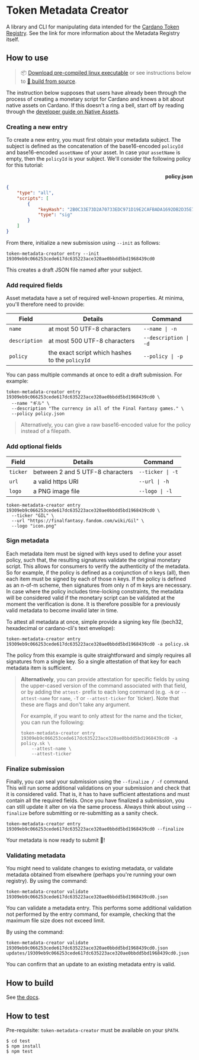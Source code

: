 # Token Metadata Creator

A library and CLI for manipulating data intended for the [Cardano Token Registry](https://github.com/cardano-foundation/cardano-token-registry). See the link for more information about the Metadata Registry itself.

## How to use

> :package: [Download pre-compiled linux executable](https://hydra.iohk.io/job/Cardano/offchain-metadata-tools/musl64.token-metadata-creator-tarball.x86_64-linux/latest-finished) or see instructions below to [:hammer: build from source](#how-to-build).

The instruction below supposes that users have already been through the process of creating a monetary script for Cardano and knows a bit about native assets on Cardano. If this doesn't a ring a bell, start off by reading through the [developer guide on Native Assets](https://developers.cardano.org/en/development-environments/native-tokens/native-tokens/).

### Creating a new entry

To create a new entry, you must first obtain your metadata subject. The subject is defined as the concatenation of the base16-encoded `policyId` and base16-encoded `assetName` of your asset. In case
your `assetName` is empty, then the `policyId` is your subject. We'll consider the following policy for this tutorial:

<p align="right"><strong>policy.json</strong></p>

```json
{
    "type": "all",
    "scripts": [
        {
            "keyHash": "2B0C33E73D2A70733EDC971D19E2CAFBADA1692DB2D35E7DC9453DF2",
            "type": "sig"
        }
    ]
}
```


From there, initialize a new submission using `--init` as follows:

```console
token-metadata-creator entry --init 19309eb9c066253cede617dc635223ace320ae0bbdd5bd1968439cd0
```

This creates a draft JSON file named after your subject.

### Add required fields

Asset metadata have a set of required well-known properties. At minima, you'll therefore need to provide:

| Field         | Details                                         | Command               |
| ---           | ---                                             | ---                   |
| `name`        | at most 50 UTF-8 characters                     | `--name \| -n`        |
| `description` | at most 500 UTF-8 characters                    | `--description \| -d` |
| `policy`      | the exact script which hashes to the `policyId` | `--policy \| -p`      |

You can pass multiple commands at once to edit a draft submission. For example:

```console
token-metadata-creator entry 19309eb9c066253cede617dc635223ace320ae0bbdd5bd1968439cd0 \
  --name "ギル" \
  --description "The currency in all of the Final Fantasy games." \
  --policy policy.json
```

> Alternatively, you can give a raw base16-encoded value for the policy instead of a filepath.
</details>

### Add optional fields

| Field    | Details                                                               | Command          |
| ---      | ---                                                                   | ---              |
| `ticker` | between 2 and 5 UTF-8 characters                                      | `--ticker \| -t` |
| `url`    | a valid https URI                                                     | `--url \| -h`    |
| `logo`   | a PNG image file                                                      | `--logo \| -l`   |

```console
token-metadata-creator entry 19309eb9c066253cede617dc635223ace320ae0bbdd5bd1968439cd0 \
  --ticker "GIL" \
  --url "https://finalfantasy.fandom.com/wiki/Gil" \
  --logo "icon.png"
```

### Sign metadata

Each metadata item must be signed with keys used to define your asset policy, such that, the resulting signatures validate the original monetary script.
This allows for consumers to verify the authenticity of the metadata. So for example, if the policy is defined as a conjunction of n keys (all), then
each item must be signed by each of those n keys. If the policy is defined as an n-of-m scheme, then signatures from only n of m keys are necessary. In
case where the policy includes time-locking constraints, the metadata will be considered valid if the monetary script can be validated at the moment the
verification is done. It is therefore possible for a previously valid metadata to become invalid later in time.

To attest all metadata at once, simple provide a signing key file (bech32, hexadecimal or cardano-cli's text envelope):

```console
token-metadata-creator entry 19309eb9c066253cede617dc635223ace320ae0bbdd5bd1968439cd0 -a policy.sk
```

The policy from this example is quite straightforward and simply requires all signatures from a single key. So a single attestation of that key for each metadata item is sufficient.

> **Alternatively**, you can provide attestation for specific fields by using the upper-cased version of the command associated with that field, or by adding the `attest-`
prefix to each long command (e.g. `-N` or `--attest-name` for `name`, `-T` or `--attest-ticker` for `ticker). Note that these are flags and don't take any argument.
>
> For example, if you want to only attest for the name and the ticker, you can run the following:
>
> ```console
> token-metadata-creator entry 19309eb9c066253cede617dc635223ace320ae0bbdd5bd1968439cd0 -a policy.sk \
>     --attest-name \
>     --attest-ticker
> ```

### Finalize submission

Finally, you can seal your submission using the `--finalize / -f` command. This will run some additional validations on your submission and check that it is
considered valid. That is, it has to have sufficient attestations and must contain all the required fields. Once you have finalized a submission, you can still
update it alter on via the same process. Always think about using `--finalize` before submitting or re-submitting as a sanity check.

```console
token-metadata-creator entry 19309eb9c066253cede617dc635223ace320ae0bbdd5bd1968439cd0 --finalize
```

Your metadata is now ready to submit :tada:!

### Validating metadata

You might need to validate changes to existing metadata, or validate
metadata obtained from elsewhere (perhaps you're running your own
registry). By using the command:

```console
token-metadata-creator validate 19309eb9c066253cede617dc635223ace320ae0bbdd5bd1968439cd0.json
```

You can validate a metadata entry. This performs some additional
validation not performed by the entry command, for example, checking
that the maximum file size does not exceed limit.

By using the command:

```console
token-metadata-creator validate 19309eb9c066253cede617dc635223ace320ae0bbdd5bd1968439cd0.json updates/19309eb9c066253cede617dc635223ace320ae0bbdd5bd1968439cd0.json
```

You can confirm that an update to an existing metadata entry is valid.

## How to build

See [the docs](https://input-output-hk.github.io/offchain-metadata-tools/#build-the-project-from-source).

## How to test

Pre-requisite: `token-metadata-creator` must be available on your `$PATH`.

```
$ cd test
$ npm install
$ npm test
```
